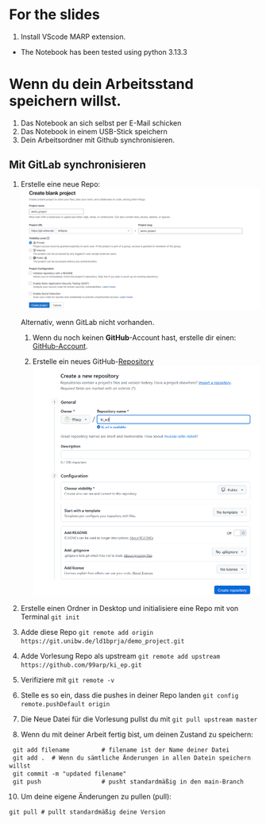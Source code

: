 # For the slides 
1. Install VScode MARP extension. 

- The Notebook has been tested using python 3.13.3


# Wenn du dein Arbeitsstand speichern willst. 

1. Das Notebook an sich selbst per E-Mail schicken 
2. Das Notebook in einem USB-Stick speichern 
3. Dein Arbeitsordner mit Github synchronisieren. 

## Mit GitLab synchronisieren


1. Erstelle eine neue Repo: 
 ![alt text](Bilder/Gitlab.png)

    Alternativ, wenn GitLab nicht vorhanden. 
    1. Wenn du noch keinen **GitHub**-Account hast, erstelle dir einen: [GitHub-Account](https://github.com/).

    2. Erstelle ein neues GitHub-[Repository](https://docs.github.com/en/repositories/creating-and-managing-repositories/creating-a-new-repository)  
    ![alt text](Bilder/create_repo.png)

3. Erstelle einen Ordner in Desktop und initialisiere eine Repo mit von Terminal `git init`
4. Adde diese Repo `git remote add origin https://git.unibw.de/ld1bprja/demo_project.git`
5. Adde Vorlesung Repo als upstream  `git remote add upstream https://github.com/99arp/ki_ep.git`
6. Verifiziere mit `git remote -v`
7. Stelle es so ein, dass die pushes in deiner Repo landen `git config remote.pushDefault origin`
   

   
8. Die Neue Datei für die Vorlesung pullst du mit `git pull upstream master`



9.  Wenn du mit deiner Arbeit fertig bist, um deinen Zustand zu speichern:
   
   ```
    git add filename         # filename ist der Name deiner Datei
    git add .  # Wenn du sämtliche Änderungen in allen Datein speichern willst
    git commit -m "updated filename"
    git push                 # pusht standardmäßig in den main-Branch

   ```
10. Um deine eigene Änderungen zu pullen (pull):
   ```
   git pull # pullt standardmäßig deine Version
   ```
